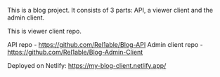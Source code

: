This is a blog project. It consists of 3 parts: API, a viewer client and the admin client.

This is viewer client repo.

API repo - https://github.com/Rel1able/Blog-API
Admin client repo - https://github.com/Rel1able/Blog-Admin-Client

Deployed on Netlify: https://my-blog-client.netlify.app/
